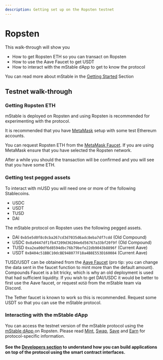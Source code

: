 ```yaml
---
description: Getting set up on the Ropsten testnet
---
```


# Ropsten

This walk-through will show you

* How to get Ropsten ETH so you can transact on Ropsten
* How to use the Aave Faucet to get USDT
* How to interact with the mStable dApp to get to know the protocol

You can read more about mStable in the [Getting Started](../../#what-is-mstable) Section 

## Testnet walk-through

### Getting Ropsten ETH

mStable is deployed on Ropsten and using Ropsten is recommended for experimenting with the protocol.

It is recommended that you have [MetaMask](https://metamask.io/) setup with some test Ethereum accounts.

You can request Ropsten ETH from the [MetaMask Faucet](https://faucet.metamask.io/). If you are using MetaMask ensure that you have selected the Ropsten network.

After a while you should the transaction will be confirmed and you will see that you have some ETH.

### Getting test pegged assets

To interact with mUSD you will need one or more of the following Stablecoins.

* USDC
* USDT
* TUSD
* DAI

The mStable protocol on Ropsten uses the following pegged assets.

* DAI `0xb5e5d0f8c0cba267cd3d7035d6adc8eba7df7cdd` \(Old Compound\)
* USDC `0x8a9447df1fb47209d36204e6d56767a33bf20f9f` \(Old Compound\)
* TUSD `0xa2ea00df6d8594dbc76b79befe22db9043b8896f` \(Current Aave\)
* USDT `0xB404c51BBC10dcBE948077F18a4B8E553D160084` \(Current Aave\)

TUSD/USDT can be obtained from the [Aave Faucet](https://testnet.aave.com/faucet/) \(pro tip: you can change the data sent in the faucet function to mint more than the default amount\). Compounds Faucet is a bit tricky, which is why an old deployment is used that had sufficient liquidity. If you wish to get DAI/USDC it would be better to first use the Aave faucet, or request `mUSD` from the mStable team via Discord.

The Tether faucet is known to work so this is recommended. Request some USDT so that you can use the mStable protocol.

### Interacting with the mStable dApp

You can access the testnet version of the mStable protocol using the [mStable dApp ](https://app-dot-mstable-ropsten.appspot.com/)on Ropsten. Please read [Mint](../../mstable-assets/massets/minting-and-redemption/), [Swap](../../mstable-assets/massets/swapping.md), [Save](../../mstable-assets/massets/native-interest-rate.md) and [Earn](../../mstable-assets/massets/earn.md) for protocol-specific information. 

#### See the [Developers section]() to understand how you can build applications on top of the protocol using the smart contract interfaces.

